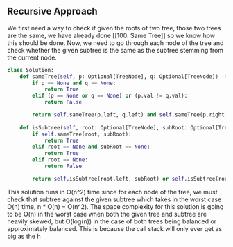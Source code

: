 ## Recursive Approach
We first need a way to check if given the roots of two tree, those two trees are the same, we have already done [[100. Same Tree]] so we know how this should be done. Now, we need to go through each node of the tree and check whether the given subtree is the same as the subtree stemming from the current node.
``` python
class Solution:
    def sameTree(self, p: Optional[TreeNode], q: Optional[TreeNode]) -> bool:
        if p == None and q == None:
            return True
        elif (p == None or q == None) or (p.val != q.val):
            return False

        return self.sameTree(p.left, q.left) and self.sameTree(p.right, q.right)
  
    def isSubtree(self, root: Optional[TreeNode], subRoot: Optional[TreeNode]) -> bool:
        if self.sameTree(root, subRoot):
            return True
        elif root == None and subRoot == None:
            return True
        elif root == None:
            return False

        return self.isSubtree(root.left, subRoot) or self.isSubtree(root.right, subRoot)
```
This solution runs in O(n^2) time since for each node of the tree, we must check that subtree against the given subtree which takes in the worst case O(n) time, n * O(n) = O(n^2). The space complexity for this solution is going to be O(n) in the worst case when both the given tree and subtree are heavily skewed, but O(log(n)) in the case of both trees being balanced or approximately balanced. This is because the call stack will only ever get as big as the h